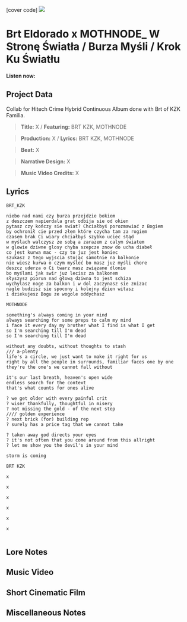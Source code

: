 [cover code] ![](57175019_319474918741616_8502199518755923887_n.jpg)

# Brt Eldorado x MOTHNODE_ W Stronę Światła / Burza Myśli / Krok Ku Światłu

**Listen now:** 

## Project Data

Collab for Hitech Crime Hybrid Continuous Album done with Brt of KZK Familia.

> **Title:** X / **Featuring:** BRT KZK, MOTHNODE

> **Production:** X / **Lyrics:** BRT KZK, MOTHNODE

> **Beat:** X

> **Narrative Design:** X

> **Music Video Credits:** X


## Lyrics

```
BRT_KZK

niebo nad nami czy burza przejdzie bokiem 
z deszczem napierdala grat odbija sie od okien 
pytasz czy kończy sie swiat? Chciałbyś porozmawiać z Bogiem
by ochronił cie przed złem które czycha tam za rogiem 
czasem brak Ci wiary chciałbyś szybko uciec stąd 
w myślach walczysz ze sobą a zarazem z calym światem 
w glowie dziwne glosy chyba szepcze znow do ucha diabeł
co jest kurwa mac - czy to juz jest koniec
szukasz z tego wyjscia stojąc samotnie na balkonie
nie wiesz kurwa o czym myśleć bo masz juz myśli chore 
deszcz uderza o Ci twarz masz związane dlonie 
bo myślami jak swir juz lecisz za balkonem
słyszysz piorun nad głową dziwna to jest schiza
wychylasz noge za balkon i w dol zaczynasz sie znizac 
nagle budzisz sie spocony i kolejny dzien witasz 
i dziekujesz Bogu ze wogole oddychasz

MOTHNODE

something's always coming in your mind
always searching for some preps to calm my mind
i face it every day my brother what I find is what I get 
so I'm searching till I'm dead 
so I'm searching till I'm dead

without any doubts, without thoughts to stash                           /// a-plenty
life's a circle, we just want to make it right for us
right by all the people in surrounds, familiar faces one by one
they're the one's we cannot fall without

it's our last breath, heaven's open wide 
endless search for the context
that's what counts for ones alive

? we get older with every painful crit
? wiser thankfully, thoughtful in misery 
? not missing the gold - of the next step                                 //// golden experience
? next brick (for) building rep 
? surely has a price tag that we cannot take

? taken away god directs your eyes
? it's not often that you come around from this allright
? let me show you the devil's in your mind

storm is coming

BRT KZK

x

x

x

x

x

x


```

## Lore Notes

## Music Video

## Short Cinematic Film

## Miscellaneous Notes
